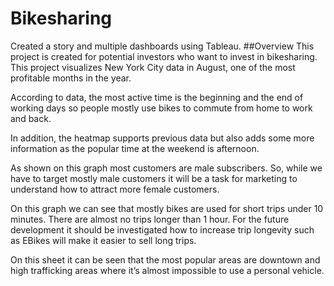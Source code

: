 # Bikesharing
Created a story and multiple dashboards using Tableau.
##Overview
This project is created for potential investors who want to invest in bikesharing. This project visualizes New York City data in August, one of the most profitable months in the year. 

According to data, the most active time is the beginning and the end of working days so people mostly use bikes to commute from home to work and back.

In addition, the heatmap supports previous data but also adds some more information as the popular time at the weekend is afternoon.

As shown on this graph most customers are male subscribers. So, while we have to target mostly male customers it will be a task for marketing to understand how to attract more female customers.

On this graph we can see that mostly bikes are used for short trips under 10 minutes. There are almost no trips longer than 1 hour. For the future development it should be investigated how to increase trip longevity such as EBikes will make it easier to sell long trips.

On this sheet it can be seen that the most popular areas are downtown and high trafficking areas where  it’s almost impossible to use a personal vehicle.

